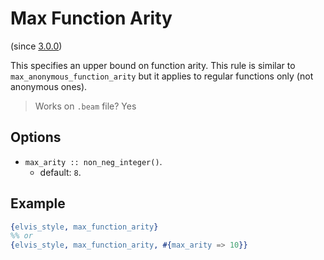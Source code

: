 # Max Function Arity

(since [3.0.0](https://github.com/inaka/elvis_core/releases/tag/3.0.0))

This specifies an upper bound on function arity.
This rule is similar to `max_anonymous_function_arity`
but it applies to regular functions only (not anonymous ones).

> Works on `.beam` file? Yes

## Options

- `max_arity :: non_neg_integer()`.
  - default: `8`.

## Example

```erlang
{elvis_style, max_function_arity}
%% or
{elvis_style, max_function_arity, #{max_arity => 10}}
```
